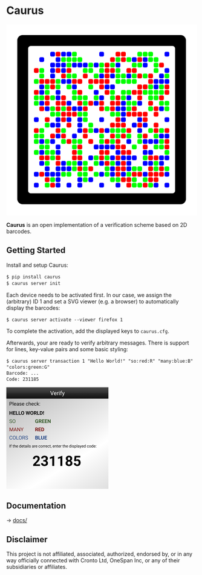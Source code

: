 Caurus
======

![Example](./docs/example.svg)

**Caurus** is an open implementation of a verification scheme based on 2D barcodes.


Getting Started
---------------

Install and setup Caurus:
```bash
$ pip install caurus
$ caurus server init
```

Each device needs to be activated first. In our case, we assign the (arbitrary) ID 1 and set a SVG viewer (e.g. a browser) to automatically display the barcodes:
```
$ caurus server activate --viewer firefox 1
```
To complete the activation, add the displayed keys to `caurus.cfg`.

Afterwards, your are ready to verify arbitrary messages. There is support for lines, key-value pairs and some basic styling:
```
$ caurus server transaction 1 "Hello World!" "so:red:R" "many:blue:B" "colors:green:G"
Barcode: ...
Code: 231185
```
![](docs/styles.png)


Documentation
-------------
→ [docs/](./docs/index.md)


Disclaimer
----------
This project is not affiliated, associated, authorized, endorsed by, or in any way officially connected with Cronto Ltd, OneSpan Inc, or any of their subsidiaries or affiliates.
